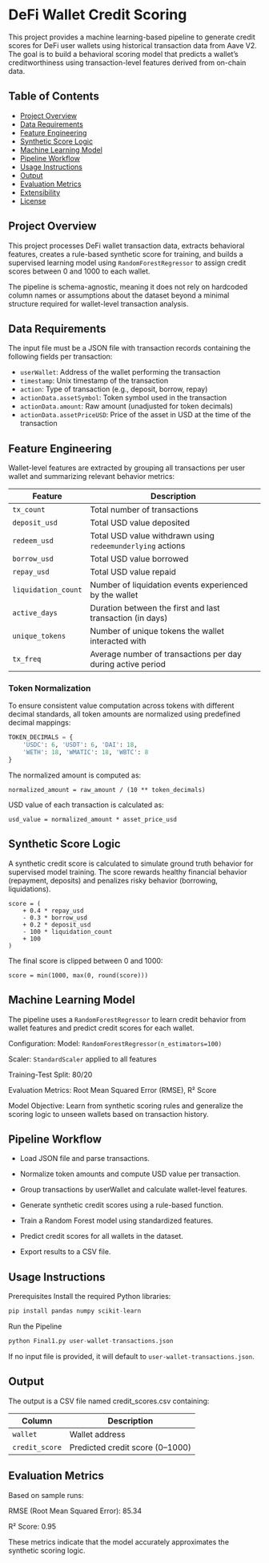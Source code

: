 # DeFi Wallet Credit Scoring

This project provides a machine learning-based pipeline to generate credit scores for DeFi user wallets using historical transaction data from Aave V2. The goal is to build a behavioral scoring model that predicts a wallet’s creditworthiness using transaction-level features derived from on-chain data.

## Table of Contents

- [Project Overview](#project-overview)
- [Data Requirements](#data-requirements)
- [Feature Engineering](#feature-engineering)
- [Synthetic Score Logic](#synthetic-score-logic)
- [Machine Learning Model](#machine-learning-model)
- [Pipeline Workflow](#pipeline-workflow)
- [Usage Instructions](#usage-instructions)
- [Output](#output)
- [Evaluation Metrics](#evaluation-metrics)
- [Extensibility](#extensibility)
- [License](#license)

## Project Overview

This project processes DeFi wallet transaction data, extracts behavioral features, creates a rule-based synthetic score for training, and builds a supervised learning model using `RandomForestRegressor` to assign credit scores between 0 and 1000 to each wallet.

The pipeline is schema-agnostic, meaning it does not rely on hardcoded column names or assumptions about the dataset beyond a minimal structure required for wallet-level transaction analysis.

## Data Requirements

The input file must be a JSON file with transaction records containing the following fields per transaction:

- `userWallet`: Address of the wallet performing the transaction
- `timestamp`: Unix timestamp of the transaction
- `action`: Type of transaction (e.g., deposit, borrow, repay)
- `actionData.assetSymbol`: Token symbol used in the transaction
- `actionData.amount`: Raw amount (unadjusted for token decimals)
- `actionData.assetPriceUSD`: Price of the asset in USD at the time of the transaction

## Feature Engineering

Wallet-level features are extracted by grouping all transactions per user wallet and summarizing relevant behavior metrics:

| Feature             | Description                                                   |
|---------------------|---------------------------------------------------------------|
| `tx_count`          | Total number of transactions                                  |
| `deposit_usd`       | Total USD value deposited                                     |
| `redeem_usd`        | Total USD value withdrawn using `redeemunderlying` actions    |
| `borrow_usd`        | Total USD value borrowed                                      |
| `repay_usd`         | Total USD value repaid                                        |
| `liquidation_count` | Number of liquidation events experienced by the wallet        |
| `active_days`       | Duration between the first and last transaction (in days)     |
| `unique_tokens`     | Number of unique tokens the wallet interacted with            |
| `tx_freq`           | Average number of transactions per day during active period   |

### Token Normalization

To ensure consistent value computation across tokens with different decimal standards, all token amounts are normalized using predefined decimal mappings:

```python
TOKEN_DECIMALS = {
    'USDC': 6, 'USDT': 6, 'DAI': 18,
    'WETH': 18, 'WMATIC': 18, 'WBTC': 8
}
```
The normalized amount is computed as:
```
normalized_amount = raw_amount / (10 ** token_decimals)
```

USD value of each transaction is calculated as:
```
usd_value = normalized_amount * asset_price_usd
```

## Synthetic Score Logic
A synthetic credit score is calculated to simulate ground truth behavior for supervised model training. The score rewards healthy financial behavior (repayment, deposits) and penalizes risky behavior (borrowing, liquidations).
```
score = (
    + 0.4 * repay_usd
    - 0.3 * borrow_usd
    + 0.2 * deposit_usd
    - 100 * liquidation_count
    + 100
)
```
The final score is clipped between 0 and 1000:
```
score = min(1000, max(0, round(score)))
```

## Machine Learning Model
The pipeline uses a `RandomForestRegressor` to learn credit behavior from wallet features and predict credit scores for each wallet.

Configuration:
Model: `RandomForestRegressor(n_estimators=100)`

Scaler: `StandardScaler` applied to all features

Training-Test Split: 80/20

Evaluation Metrics: Root Mean Squared Error (RMSE), R² Score

Model Objective:
Learn from synthetic scoring rules and generalize the scoring logic to unseen wallets based on transaction history.

## Pipeline Workflow
- Load JSON file and parse transactions.

- Normalize token amounts and compute USD value per transaction.

- Group transactions by userWallet and calculate wallet-level features.

- Generate synthetic credit scores using a rule-based function.

- Train a Random Forest model using standardized features.

- Predict credit scores for all wallets in the dataset.

- Export results to a CSV file.

## Usage Instructions
Prerequisites
Install the required Python libraries:
```python
pip install pandas numpy scikit-learn
```

Run the Pipeline
```python
python Final1.py user-wallet-transactions.json
```
If no input file is provided, it will default to `user-wallet-transactions.json`.

## Output
The output is a CSV file named credit_scores.csv containing:


| Column           | Description                                                   |
|---------------------|---------------------------------------------------------------|
| `wallet`          | Wallet address                                |
| `credit_score`       | Predicted credit score (0–1000)                                    |

## Evaluation Metrics
Based on sample runs:

RMSE (Root Mean Squared Error): 85.34

R² Score: 0.95

These metrics indicate that the model accurately approximates the synthetic scoring logic.



